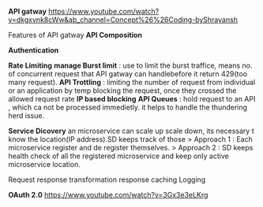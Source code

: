 **API gatway**
https://www.youtube.com/watch?v=dkgxvnk8cWw&ab_channel=Concept%26%26Coding-byShrayansh

Features of API gatway
**API Composition**

**Authentication**

**Rate Limiting**
    **manage Burst limit** : use to limit the burst traffice, means no. of concurrent request that API gatway can handlebefore it return 429(too many request).
    **API Trottling** : limiting the number of request from individual or an application by temp blocking the request, once they crossed the allowed request rate
    **IP based blocking**
    **API Queues** : hold request to an API , which ca not be processed immedietly. it helps to handle the thundering herd issue.

**Service Dicovery** 
    an microservice can scale up scale down, its necessary t know the location(IP address).SD keeps track of those
        > Approach 1 : Each microservice register and de register themselves.
        > Approach 2 : SD keeps health check of all the registered microservice and keep only active microservice location.

Request response transformation
response caching
Logging   

**OAuth 2.0**
https://www.youtube.com/watch?v=3Gx3e3eLKrg
